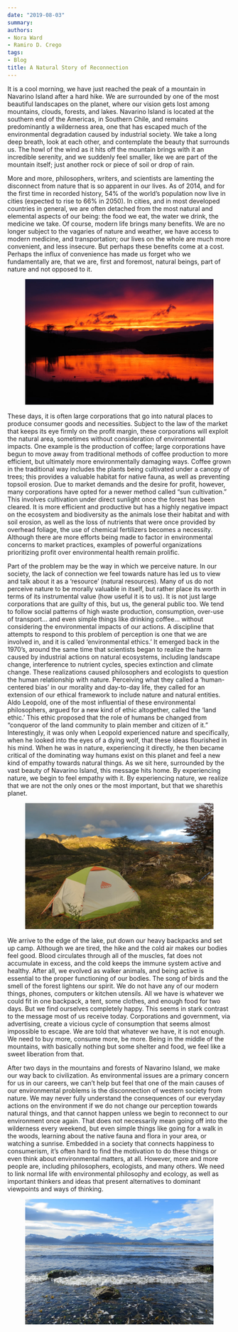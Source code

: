```yaml
---
date: "2019-08-03"
summary: 
authors:
- Nora Ward
- Ramiro D. Crego
tags:
- Blog
title: A Natural Story of Reconnection
---
```


It is a cool morning, we have just reached the peak of a mountain in Navarino Island after a hard hike. We are surrounded by one of the most beautiful landscapes on the planet, where our vision gets lost among mountains, clouds, forests, and lakes. Navarino Island is located at the southern end of the Americas, in Southern Chile, and remains predominantly a wilderness area, one that has escaped much of the environmental degradation caused by industrial society. We take a long deep breath, look at each other, and contemplate the beauty that surrounds us. The howl of the wind as it hits off the mountain brings with it an incredible serenity, and we suddenly feel smaller, like we are part of the mountain itself; just another rock or piece of soil or drop of rain.

More and more, philosophers, writers, and scientists are lamenting the disconnect from nature that is so apparent in our lives. As of 2014, and for the first time in recorded history, 54% of the world’s population now live in cities (expected to rise to 66% in 2050). In cities, and in most developed countries in general, we are often detached from the most natural and elemental aspects of our being: the food we eat, the water we drink, the medicine we take. Of course, modern life brings many benefits. We are no longer subject to the vagaries of nature and weather, we have access to modern medicine, and transportation; our lives on the whole are much more convenient, and less insecure. But perhaps these benefits come at a cost. Perhaps the influx of convenience has made us forget who we fundamentally are, that we are, first and foremost, natural beings, part of nature and not opposed to it.

<figure>
<img src="./Figures/fig2.webp"/>
</figure>

These days, it is often large corporations that go into natural places to produce consumer goods and necessities. Subject to the law of the market that keeps its eye firmly on the profit margin, these corporations will exploit the natural area, sometimes without consideration of environmental impacts. One example is the production of coffee; large corporations have begun to move away from traditional methods of coffee production to more efficient, but ultimately more environmentally damaging ways. Coffee grown in the traditional way includes the plants being cultivated under a canopy of trees; this provides a valuable habitat for native fauna, as well as preventing topsoil erosion. Due to market demands and the desire for profit, however, many corporations have opted for a newer method called “sun cultivation.” This involves cultivation under direct sunlight once the forest has been cleared. It is more efficient and productive but has a highly negative impact on the ecosystem and biodiversity as the animals lose their habitat and with soil erosion, as well as the loss of nutrients that were once provided by overhead foliage, the use of chemical fertilizers becomes a necessity. Although there are more efforts being made to factor in environmental concerns to market practices, examples of powerful organizations prioritizing profit over environmental health remain prolific.

Part of the problem may be the way in which we perceive nature. In our society, the lack of connection we feel towards nature has led us to view and talk about it as a ‘resource’ (natural resources). Many of us do not perceive nature to be morally valuable in itself, but rather place its worth in terms of its instrumental value (how useful it is to us). It is not just large corporations that are guilty of this, but us, the general public too. We tend to follow social patterns of high waste production, consumption, over-use of transport… and even simple things like drinking coffee... without considering the environmental impacts of our actions. A discipline that attempts to respond to this problem of perception is one that we are involved in, and it is called ‘environmental ethics.’ It emerged back in the 1970’s, around the same time that scientists began to realize the harm caused by industrial actions on natural ecosystems, including landscape change, interference to nutrient cycles, species extinction and climate change. These realizations caused philosophers and ecologists to question the human relationship with nature. Perceiving what they called a ‘human-centered bias’ in our morality and day-to-day life, they called for an extension of our ethical framework to include nature and natural entities. Aldo Leopold, one of the most influential of these environmental philosophers, argued for a new kind of ethic altogether, called the ‘land ethic.’ This ethic proposed that the role of humans be changed from “conqueror of the land community to plain member and citizen of it.” Interestingly, it was only when Leopold experienced nature and specifically, when he looked into the eyes of a dying wolf, that these ideas flourished in his mind. When he was in nature, experiencing it directly, he then became critical of the dominating way humans exist on this planet and feel a new kind of empathy towards natural things. As we sit here, surrounded by the vast beauty of Navarino Island, this message hits home. By experiencing nature, we begin to feel empathy with it. By experiencing nature, we realize that we are not the only ones or the most important, but that we sharethis planet.

<figure>
<img src="./Figures/fig3.webp"/>
</figure>

We arrive to the edge of the lake, put down our heavy backpacks and set up camp. Although we are tired, the hike and the cold air makes our bodies feel good. Blood circulates through all of the muscles, fat does not accumulate in excess, and the cold keeps the immune system active and healthy. After all, we evolved as walker animals, and being active is essential to the proper functioning of our bodies. The song of birds and the smell of the forest lightens our spirit. We do not have any of our modern things, phones, computers or kitchen utensils. All we have is whatever we could fit in one backpack, a tent, some clothes, and enough food for two days. But we find ourselves completely happy. This seems in stark contrast to the message most of us receive today. Corporations and government, via advertising, create a vicious cycle of consumption that seems almost impossible to escape. We are told that whatever we have, it is not enough. We need to buy more, consume more, be more. Being in the middle of the mountains, with basically nothing but some shelter and food, we feel like a sweet liberation from that.

After two days in the mountains and forests of Navarino Island, we make our way back to civilization. As environmental issues are a primary concern for us in our careers, we can’t help but feel that one of the main causes of our environmental problems is the disconnection of western society from nature. We may never fully understand the consequences of our everyday actions on the environment if we do not change our perception towards natural things, and that cannot happen unless we begin to reconnect to our environment once again. That does not necessarily mean going off into the wilderness every weekend, but even simple things like going for a walk in the woods, learning about the native fauna and flora in your area, or watching a sunrise. Embedded in a society that connects happiness to consumerism, it’s often hard to find the motivation to do these things or even think about environmental matters, at all. However, more and more people are, including philosophers, ecologists, and many others. We need to link normal life with environmental philosophy and ecology, as well as important thinkers and ideas that present alternatives to dominant viewpoints and ways of thinking.

<figure>
<img src="./Figures/fig4.webp"/>
</figure>